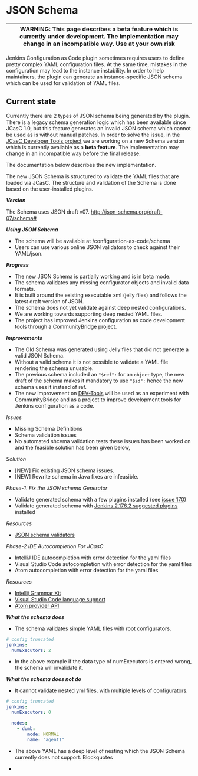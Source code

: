 # JSON Schema 

| WARNING: This page describes a beta feature which is currently under development. The implementation may change in an incompatible way. Use at your own risk |
| --- |

Jenkins Configuration as Code plugin sometimes requires users to define pretty complex YAML configuration files.
At the same time, mistakes in the configuration may lead to the instance instability.
In order to help maintainers, the plugin can generate an instance-specific JSON schema which can be used for validation of YAML files.

## Current state

Currently there are 2 types of JSON schema being generated by the plugin.
There is a legacy schema generation logic which has been available since JCasC 1.0, but this feature generates an invalid JSON schema which cannot be used as is without manual patches.
In order to solve the issue, in the [JCasC Developer Tools project](https://jenkins.io/projects/jcasc/dev-tools/) we are working on a new Schema version which is currently available as a **beta feature**.
The implementation may change in an incompatible way before the final release.

The documentation below describes the new implementation.

The new JSON Schema is structured to validate the YAML files that are loaded via JCasC.
The structure and validation of the Schema is done based on the user-installed plugins.

 ***Version***

The Schema uses JSON draft v07. 
http://json-schema.org/draft-07/schema#

***Using JSON Schema***

* The schema will be available at /configuration-as-code/schema
* Users can use various online JSON validators to check against their YAML/json.

***Progress***

* The new JSON Schema is partially working and is in beta mode.
* The schema validates any missing  configurator objects and invalid data formats.
* It is built around the existing executable xml (jelly files) and follows the latest draft version of JSON.
* The schema does not yet validate against deep nested configurations.
* We are working towards supporting deep nested YAML files.
* The project has improved Jenkins configuration as code development tools through a CommunityBridge project.

***Improvements***

* The Old Schema was generated using Jelly files that did not generate a valid JSON Schema.
* Without a valid schema it is not possible to validate a YAML file rendering the schema unusable.
* The previous schema included an `"$ref":` for an `object` type, the new draft of the schema makes it mandatory
  to use `"$id":` hence the new schema uses it instead of ref.
* The new improvement on [DEV-Tools](https://www.jenkins.io/projects/jcasc/dev-tools/) will be used as an experiment with CommunityBridge and as a project to improve development tools for Jenkins configuration as a code.

 *Issues* 
 * Missing Schema Definitions
 * Schema validation issues
 * No automated shcema validation tests 
 these issues has been worked on and the feasible solution has been given below,
 
 *Solution*
 * [NEW] Fix existing JSON schema issues.
 * [NEW] Rewrite schema in Java fixes are infeasible.
 
 *Phase-1: Fix the JSON schema Generator*
 * Validate generated schema with a few plugins installed (see [issue 170](https://github.com/jenkinsci/configuration-as-code-plugin/issues/760))
 * Validate generated schema with [Jenkins 2.176.2 suggested plugins](https://github.com/jenkinsci/jenkins/blob/stable-2.176/core/src/main/resources/jenkins/install/platform-plugins.json) installed
  
  *Resources*
  * [JSON schema validators](https://json-schema.org/implementations.html#validators) 
 
 *Phase-2 IDE Autocompletion For JCasC*
 * IntelliJ IDE autocompletion with error detection for the yaml files
 * Visual Studio Code autocompletion with error detection for the yaml files
 * Atom autocompletion with error detection for the yaml files
  
  *Resources*
  * [Intellij Grammar Kit](https://github.com/JetBrains/Grammar-Kit)
  * [Visual Studio Code language support](https://code.visualstudio.com/api/language-extensions/programmatic-language-features)
  * [Atom provider API](https://github.com/atom/autocomplete-plus/wiki/Provider-API)
  
***What the schema does***

* The schema validates simple YAML files with root configurators.
```yaml
# config truncated
jenkins:
  numExecutors: 2
```
* In the above example if the data type of numExecutors is entered wrong, the schema will invalidate it.

***What the schema does not do***

* It cannot validate nested yml files, with multiple levels of configurators.
```yaml
# config truncated
jenkins:
  numExecutors: 0

  nodes:
    - dumb:
        mode: NORMAL
        name: "agent1"
```
* The above YAML has a deep level of nesting which the JSON Schema currently does not support.
Blockquotes

* 
